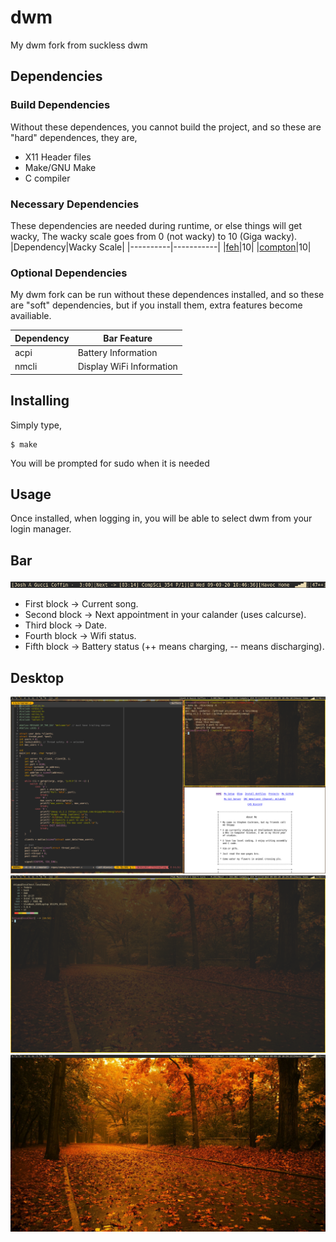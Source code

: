 # dwm
My dwm fork from suckless dwm

## Dependencies
### Build Dependencies
Without these dependences, you cannot build the project, and so these are "hard"
dependences, they are,

* X11 Header files
* Make/GNU Make
* C compiler

### Necessary Dependencies
These dependencies are needed during runtime, or else things will get wacky,
The wacky scale goes from 0 (not wacky) to 10 (Giga wacky).
|Dependency|Wacky Scale|
|----------|-----------|
|[feh](https://feh.finalrewind.org/)|10|
|[compton](https://github.com/chjj/compton)|10|

### Optional Dependencies
My dwm fork can be run without these dependences installed, and so these are "soft"
dependencies, but if you install them, extra features become availiable.

|Dependency|Bar Feature|
|----------|-------|
|acpi|Battery Information|
|nmcli|Display WiFi Information|

## Installing
Simply type,
````
$ make
````
You will be prompted for sudo when it is needed

## Usage
Once installed, when logging in, you will be able to select dwm from your login
manager.

## Bar

![Bar](assets/bar.png)

* First block  -> Current song.
* Second block -> Next appointment in your calander (uses calcurse).
* Third block  -> Date.
* Fourth block -> Wifi status.
* Fifth block  -> Battery status (++ means charging, -- means discharging).

## Desktop

![Desktop](assets/dwm.png)
![Desktop2](assets/dwm2.png)
![Desktop2](assets/dwm3.png)

